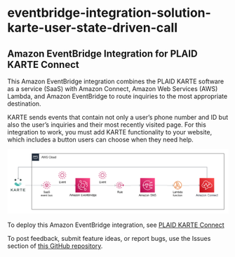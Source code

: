 # eventbridge-integration-solution-karte-user-state-driven-call
## Amazon EventBridge Integration for PLAID KARTE Connect

This Amazon EventBridge integration combines the PLAID KARTE software as a service (SaaS) with Amazon Connect, Amazon Web Services (AWS) Lambda, and Amazon EventBridge to route inquiries to the most appropriate destination.

KARTE sends events that contain not only a user’s phone number and ID but also the user’s inquiries and their most recently visited page. For this integration to work, you must add KARTE functionality to your website, which includes a button users can choose when they need help.

![Quick Start architecture for Amazon EventBridge integration with KARTE user calls](images/eventbridge-plaid-karte-connect-architecture-diagram.png)

To deploy this Amazon EventBridge integration, see [PLAID KARTE Connect](https://aws.amazon.com/quickstart/eventbridge/plaid-karte-connect/)

To post feedback, submit feature ideas, or report bugs, use the Issues section of [this GitHub repository](https://github.com/aws-quickstart/eventbridge-integration-solution-karte-user-state-driven-call).
